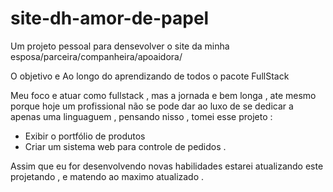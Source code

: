 # site-dh-amor-de-papel

 Um projeto pessoal para densevolver o site da minha esposa/parceira/companheira/apoaidora/ 
 
 O objetivo e Ao longo do aprendizando de todos o pacote FullStack 
 
 Meu foco e atuar como fullstack , mas a jornada e bem longa , ate mesmo porque hoje um profissional não se pode dar ao luxo de se dedicar a apenas uma linguaguem , pensando nisso , tomei esse projeto : 
 
 
 * Exibir o portfólio de produtos 
 * Criar um sistema web para controle de pedidos . 


Assim que eu for desenvolvendo novas habilidades estarei atualizando este projetando , e matendo ao maximo atualizado . 

